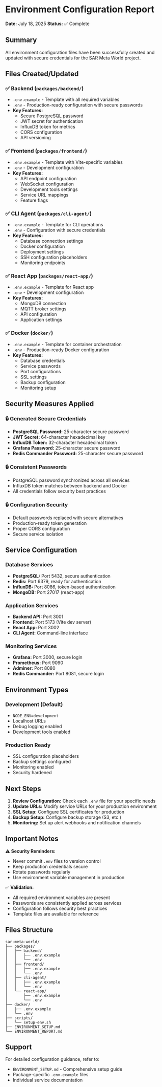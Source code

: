 # Environment Configuration Report

**Date:** July 18, 2025
**Status:** ✅ Complete

## Summary

All environment configuration files have been successfully created and updated with secure credentials for the SAR Meta World project.

## Files Created/Updated

### ✅ Backend (`packages/backend/`)
- `.env.example` - Template with all required variables
- `.env` - Production-ready configuration with secure passwords
- **Key Features:**
  - Secure PostgreSQL password
  - JWT secret for authentication  
  - InfluxDB token for metrics
  - CORS configuration
  - API versioning

### ✅ Frontend (`packages/frontend/`)
- `.env.example` - Template with Vite-specific variables
- `.env` - Development configuration
- **Key Features:**
  - API endpoint configuration
  - WebSocket configuration
  - Development tools settings
  - Service URL mappings
  - Feature flags

### ✅ CLI Agent (`packages/cli-agent/`)
- `.env.example` - Template for CLI operations
- `.env` - Configuration with secure credentials
- **Key Features:**
  - Database connection settings
  - Docker configuration
  - Deployment settings
  - SSH configuration placeholders
  - Monitoring endpoints

### ✅ React App (`packages/react-app/`)
- `.env.example` - Template for React app
- `.env` - Development configuration
- **Key Features:**
  - MongoDB connection
  - MQTT broker settings
  - API configuration
  - Application settings

### ✅ Docker (`docker/`)
- `.env.example` - Template for container orchestration
- `.env` - Production-ready Docker configuration
- **Key Features:**
  - Database credentials
  - Service passwords
  - Port configurations
  - SSL settings
  - Backup configuration
  - Monitoring setup

## Security Measures Applied

### 🔒 Generated Secure Credentials
- **PostgreSQL Password:** 25-character secure password
- **JWT Secret:** 64-character hexadecimal key
- **InfluxDB Token:** 32-character hexadecimal token
- **Grafana Password:** 25-character secure password
- **Redis Commander Password:** 25-character secure password

### 🔒 Consistent Passwords
- PostgreSQL password synchronized across all services
- InfluxDB token matches between backend and Docker
- All credentials follow security best practices

### 🔒 Configuration Security
- Default passwords replaced with secure alternatives
- Production-ready token generation
- Proper CORS configuration
- Secure service isolation

## Service Configuration

### Database Services
- **PostgreSQL:** Port 5432, secure authentication
- **Redis:** Port 6379, ready for authentication
- **InfluxDB:** Port 8086, token-based authentication
- **MongoDB:** Port 27017 (react-app)

### Application Services
- **Backend API:** Port 3001
- **Frontend:** Port 5173 (Vite dev server)
- **React App:** Port 3002
- **CLI Agent:** Command-line interface

### Monitoring Services
- **Grafana:** Port 3000, secure login
- **Prometheus:** Port 9090
- **Adminer:** Port 8080
- **Redis Commander:** Port 8081, secure login

## Environment Types

### Development (Default)
- `NODE_ENV=development`
- Localhost URLs
- Debug logging enabled
- Development tools enabled

### Production Ready
- SSL configuration placeholders
- Backup settings configured
- Monitoring enabled
- Security hardened

## Next Steps

1. **Review Configuration:** Check each `.env` file for your specific needs
2. **Update URLs:** Modify service URLs for your production environment
3. **SSL Setup:** Configure SSL certificates for production
4. **Backup Setup:** Configure backup storage (S3, etc.)
5. **Monitoring:** Set up alert webhooks and notification channels

## Important Notes

⚠️ **Security Reminders:**
- Never commit `.env` files to version control
- Keep production credentials secure
- Rotate passwords regularly
- Use environment variable management in production

✅ **Validation:**
- All required environment variables are present
- Passwords are consistently applied across services
- Configuration follows security best practices
- Template files are available for reference

## Files Structure

```
sar-meta-world/
├── packages/
│   ├── backend/
│   │   ├── .env.example
│   │   └── .env
│   ├── frontend/
│   │   ├── .env.example
│   │   └── .env
│   ├── cli-agent/
│   │   ├── .env.example
│   │   └── .env
│   └── react-app/
│       ├── .env.example
│       └── .env
├── docker/
│   ├── .env.example
│   └── .env
├── scripts/
│   └── setup-env.sh
├── ENVIRONMENT_SETUP.md
└── ENVIRONMENT_REPORT.md
```

## Support

For detailed configuration guidance, refer to:
- `ENVIRONMENT_SETUP.md` - Comprehensive setup guide
- Package-specific `.env.example` files
- Individual service documentation
